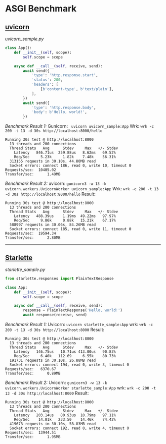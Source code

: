 # ASGI Benchmark

## [uvicorn](https://github.com/encode/uvicorn)
_uvicorn_sample.py_
```python
class App():
    def __init__(self, scope):
        self.scope = scope

    async def __call__(self, receive, send):
        await send({
            'type': 'http.response.start',
            'status': 200,
            'headers': [
                [b'content-type', b'text/plain'],
            ],
        })
        await send({
            'type': 'http.response.body',
            'body': b'Hello, world!',
        })
```

_Benchmark Result 1:_
Gunicorn: ` uvicorn uvicorn_sample:App`
Wrk: `wrk -c 200 -t 13 -d 30s http://localhost:8000/hello`

    Running 30s test @ http://localhost:8000
      13 threads and 200 connections
      Thread Stats   Avg      Stdev     Max   +/- Stdev
        Latency   846.71us  259.88us   8.62ms   69.52%
        Req/Sec     5.23k     1.82k    7.48k    56.31%
      313155 requests in 30.10s, 44.80MB read
      Socket errors: connect 186, read 0, write 10, timeout 0
    Requests/sec:  10405.02
    Transfer/sec:      1.49MB

_Benchmark Result 2:_
uvicorn: `gunicorn3 -w 13 -k uvicorn.workers.UvicornWorker uvicorn_sample:App`
Wrk: `wrk -c 200 -t 13 -d 30s http://localhost:8000/hello`
Result:

    Running 30s test @ http://localhost:8000
      13 threads and 200 connections
      Thread Stats   Avg      Stdev     Max   +/- Stdev
        Latency   488.39us    1.19ms  49.22ms   97.97%
        Req/Sec     9.86k     0.88k   15.21k    67.17%
      588997 requests in 30.06s, 84.26MB read
      Socket errors: connect 185, read 0, write 11, timeout 0
    Requests/sec:  19594.34
    Transfer/sec:      2.80MB

---

## [Starlette](https://www.starlette.io/)
_starlette_sample.py_
```python
from starlette.responses import PlainTextResponse

class App:
    def __init__(self, scope):
        self.scope = scope

    async def __call__(self, receive, send):
        response = PlainTextResponse('Hello, world!')
        await response(receive, send)
```

_Benchmark Result 1:_
Uvicorn: `uvicorn starlette_sample:App`
wrk: `wrk -c 200 -t 13 -d 30s http://localhost:8000`
Result:

    Running 30s test @ http://localhost:8000
      13 threads and 200 connections
      Thread Stats   Avg      Stdev     Max   +/- Stdev
        Latency   146.75us   10.71us 413.00us   90.83%
        Req/Sec     6.40k   112.69     6.55k    80.73%
      191731 requests in 30.10s, 26.88MB read
      Socket errors: connect 194, read 0, write 3, timeout 0
    Requests/sec:   6370.67
    Transfer/sec:      0.89MB
    
_Benchmark Result 2:_
Uvicorn: `gunicorn3 -w 13 -k uvicorn.workers.UvicornWorker starlette_sample:App`
wrk: `wrk -c 200 -t 13 -d 30s http://localhost:8000`
Result:

    Running 30s test @ http://localhost:8000
      13 threads and 200 connections
      Thread Stats   Avg      Stdev     Max   +/- Stdev
        Latency   203.14us   80.93us  10.79ms   97.11%
        Req/Sec    14.01k   233.50    14.46k    74.42%
      419673 requests in 30.10s, 58.83MB read
      Socket errors: connect 192, read 0, write 4, timeout 0
    Requests/sec:  13944.51
    Transfer/sec:      1.95MB
